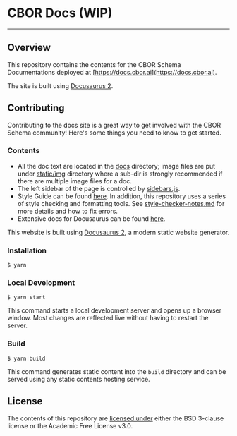 # CBOR Docs (WIP)

---

## Overview

This repository contains the contents for the CBOR Schema Documentations
deployed at [https://docs.cbor.ai](https://docs.cbor.ai).

The site is built using [Docusaurus 2](https://docusaurus.io/).

## Contributing

Contributing to the docs site is a great way to get involved with the CBOR Schema community!
Here's some things you need to know to get started.

### Contents

- All the doc text are located in the [docs](docs) directory; image files are put under
[static/img](static/img) directory where a sub-dir is strongly recommended if there are multiple
image files for a doc.
- The left sidebar of the page is controlled by [sidebars.js](sidebars.js).
- Style Guide can be found [here](style-guide.md). In addition, this repository
uses a series of style checking and formatting tools. See
[style-checker-notes.md](style-checker-notes.md) for more details and how to fix errors.
- Extensive docs for Docusaurus can be found [here](https://docusaurus.io/docs).

This website is built using [Docusaurus 2](https://docusaurus.io/), a modern static website generator.

### Installation

```
$ yarn
```

### Local Development

```
$ yarn start
```

This command starts a local development server and opens up a browser window. Most changes are reflected live without having to restart the server.

### Build

```
$ yarn build
```

This command generates static content into the `build` directory and can be served using any static contents hosting service.

## License

The contents of this repository are [licensed under](./LICENSE) either the BSD 3-clause license *or* the Academic Free License v3.0.
